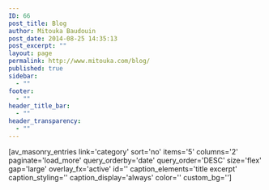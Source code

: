 ```yaml
---
ID: 66
post_title: Blog
author: Mitouka Baudouin
post_date: 2014-08-25 14:35:13
post_excerpt: ""
layout: page
permalink: http://www.mitouka.com/blog/
published: true
sidebar:
  - ""
footer:
  - ""
header_title_bar:
  - ""
header_transparency:
  - ""
---
```

[av_masonry_entries link='category' sort='no' items='5' columns='2' paginate='load_more' query_orderby='date' query_order='DESC' size='flex' gap='large' overlay_fx='active' id='' caption_elements='title excerpt' caption_styling='' caption_display='always' color='' custom_bg='']
